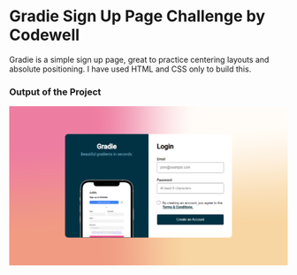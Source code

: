 # Gradie Sign Up Page Challenge by Codewell
Gradie is a simple sign up page, great to practice centering layouts and absolute positioning. I have used HTML and CSS only to build this.

### Output of the Project

<img src="./Assets/output-screenshot.png">